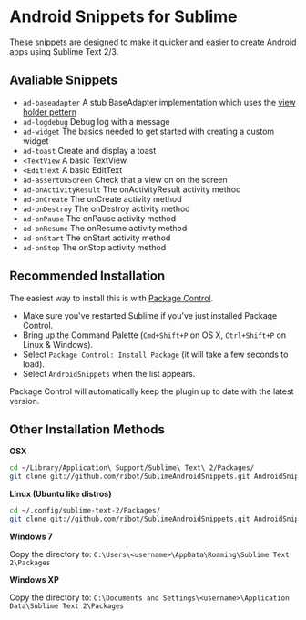 Android Snippets for Sublime
============================

These snippets are designed to make it quicker and easier to create Android apps using Sublime Text 2/3.

Avaliable Snippets
------------------
 - `ad-baseadapter` A stub BaseAdapter implementation which uses the [view holder pettern](http://developer.android.com/training/improving-layouts/smooth-scrolling.html#ViewHolder)
 - `ad-logdebug` Debug log with a message
 - `ad-widget` The basics needed to get started with creating a custom widget
 - `ad-toast` Create and display a toast
 - `<TextView` A basic TextView
 - `<EditText` A basic EditText 
 - `ad-assertOnScreen` Check that a view on on the screen
 - `ad-onActivityResult` The onActivityResult activity method
 - `ad-onCreate` The onCreate activity method
 - `ad-onDestroy` The onDestroy activity method
 - `ad-onPause` The onPause activity method
 - `ad-onResume` The onResume activity method
 - `ad-onStart` The onStart activity method
 - `ad-onStop` The onStop activity method

Recommended Installation
------------------------

The easiest way to install this is with [Package Control](http://wbond.net/sublime\_packages/package\_control).

* Make sure you've restarted Sublime if you've just installed Package Control.
* Bring up the Command Palette (`Cmd+Shift+P` on OS X, `Ctrl+Shift+P` on Linux & Windows).
* Select `Package Control: Install Package` (it will take a few seconds to load).
* Select `AndroidSnippets` when the list appears.

Package Control will automatically keep the plugin up to date with the latest version.

Other Installation Methods
--------------------------
**OSX**
```bash
cd ~/Library/Application\ Support/Sublime\ Text\ 2/Packages/
git clone git://github.com/ribot/SublimeAndroidSnippets.git AndroidSnippets
```

**Linux (Ubuntu like distros)**
```bash
cd ~/.config/sublime-text-2/Packages/
git clone git://github.com/ribot/SublimeAndroidSnippets.git AndroidSnippets
```

**Windows 7**

Copy the directory to: `C:\Users\<username>\AppData\Roaming\Sublime Text 2\Packages`

**Windows XP**

Copy the directory to: `C:\Documents and Settings\<username>\Application Data\Sublime Text 2\Packages`
